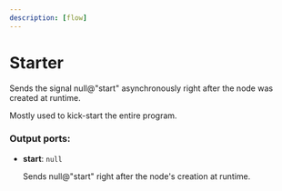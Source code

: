 ```yaml
---
description: [flow]
---
```


# Starter

Sends the signal null@"start" asynchronously right after the node was created at runtime.

Mostly used to kick-start the entire program.

### Output ports:

* __start__: ` null `

    Sends null@"start" right after the node's creation at runtime.

